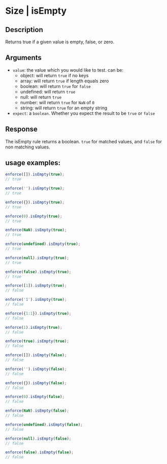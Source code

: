 # Size | isEmpty

## Description
Returns true if a given value is empty, false, or zero.

## Arguments
* `value`: the value which you would like to test. can be:
     * object: will return `true` if no keys
     * array: will return `true` if length equals zero
     * boolean: will return `true` for `false`
     * undefined: will return `true`
     * null: will return `true`
     * number: will return `true` for `NaN` of `0`
     * string: will return `true` for an empty string
* `expect`: a `boolean`. Whether you expect the result to be `true` or `false`

## Response
The isEmpty rule returns a boolean. `true` for matched values, and `false` for non matching values.

## usage examples:

```js
enforce([]).isEmpty(true);
// true
```

```js
enforce('').isEmpty(true);
// true
```

```js
enforce({}).isEmpty(true);
// true
```

```js
enforce(0).isEmpty(true);
// true
```

```js
enforce(NaN).isEmpty(true);
// true
```

```js
enforce(undefined).isEmpty(true);
// true
```

```js
enforce(null).isEmpty(true);
// true
```

```js
enforce(false).isEmpty(true);
// true
```

```js
enforce([1]).isEmpty(true);
// false
```

```js
enforce('1').isEmpty(true);
// false
```

```js
enforce({1:1}).isEmpty(true);
// false
```

```js
enforce(1).isEmpty(true);
// false
```

```js
enforce(true).isEmpty(true);
// false
```

```js
enforce([]).isEmpty(false);
// false
```

```js
enforce('').isEmpty(false);
// false
```

```js
enforce({}).isEmpty(false);
// false
```

```js
enforce(0).isEmpty(false);
// false
```

```js
enforce(NaN).isEmpty(false);
// false
```

```js
enforce(undefined).isEmpty(false);
// false
```

```js
enforce(null).isEmpty(false);
// false
```

```js
enforce(false).isEmpty(false);
// false
```